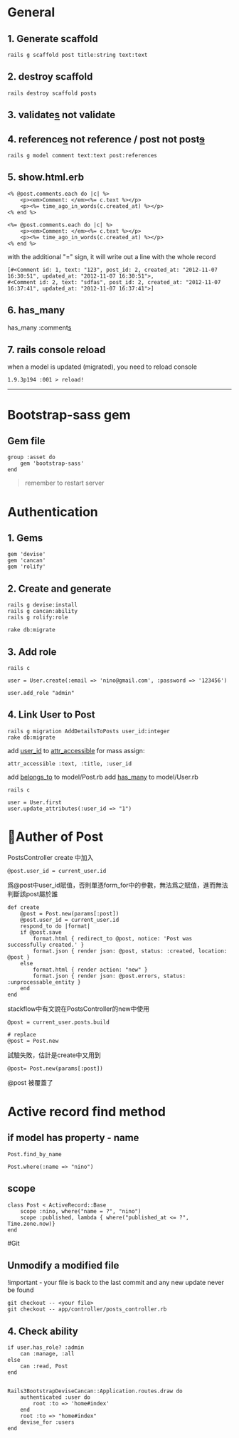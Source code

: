# General
## 1. Generate scaffold
    rails g scaffold post title:string text:text

## 2. destroy scaffold
    rails destroy scaffold posts

## 3. validate[s]() not validate

## 4. reference[s]() not reference / post not post~~[s]()~~ 
    rails g model comment text:text post:references



## 5. show.html.erb
    <% @post.comments.each do |c| %>
        <p><em>Comment: </em><%= c.text %></p>
        <p><%= time_ago_in_words(c.created_at) %></p>
    <% end %>

    <%= @post.comments.each do |c| %>
        <p><em>Comment: </em><%= c.text %></p>
        <p><%= time_ago_in_words(c.created_at) %></p>
    <% end %>

with the additional "=" sign, it will write out a line with the whole record

    [#<Comment id: 1, text: "123", post_id: 2, created_at: "2012-11-07 16:30:51", updated_at: "2012-11-07 16:30:51">, 
    #<Comment id: 2, text: "sdfas", post_id: 2, created_at: "2012-11-07 16:37:41", updated_at: "2012-11-07 16:37:41">]

## 6. has_many
has_many :comment[s]()

## 7. rails console reload
when a model is updated (migrated), you need to reload console 
	
	1.9.3p194 :001 > reload!

***


# Bootstrap-sass gem
## Gem file
    group :asset do
        gem 'bootstrap-sass'
    end
>remember to restart server 


# Authentication
## 1. Gems
	gem 'devise'
	gem 'cancan'
	gem 'rolify'
## 2. Create and generate
	rails g devise:install
	rails g cancan:ability
	rails g rolify:role
	
	rake db:migrate
## 3. Add role
	rails c
	
	user = User.create(:email => 'nino@gmail.com', :password => '123456')
	
	user.add_role "admin"
	
## 4. Link User to Post
	rails g migration AddDetailsToPosts user_id:integer
	rake db:migrate
	
add [user_id]() to [attr_accessible]() for mass assign:
	
	attr_accessible :text, :title, :user_id

add [belongs_to]() to model/Post.rb
add [has_many]() to model/User.rb

	rails c
	
	user = User.first
	user.update_attributes(:user_id => "1")

# Auther of Post
PostsController create 中加入

	@post.user_id = current_user.id	

爲@post中user_id賦值，否則單憑form_for中的參數，無法爲之賦值，進而無法判斷該post屬於誰
  
    def create
    	@post = Post.new(params[:post])
    	@post.user_id = current_user.id
    	respond_to do |format|
      	if @post.save
        	format.html { redirect_to @post, notice: 'Post was successfully created.' }
        	format.json { render json: @post, status: :created, location: @post }
      	else
        	format.html { render action: "new" }
        	format.json { render json: @post.errors, status: :unprocessable_entity }
      	end
	end

stackflow中有文說在PostsController的new中使用

	@post = current_user.posts.build

	# replace 
	@post = Post.new
	
試驗失敗，估計是create中又用到
	
	@post= Post.new(params[:post])
@post 被覆蓋了


# Active record find method
## if model has property - name
	Post.find_by_name
	
	Post.where(:name => "nino")
	
## scope 
	class Post < ActiveRecord::Base
		scope :nino, where("name = ?", "nino")
		scope :published, lambda { where("published_at <= ?", Time.zone.now)}
	end
  
#Git
## Unmodify a modified file
 !important - your file is back to the last commit and any new update never be found
 	
	git checkout -- <your file>
	git checkout -- app/controller/posts_controller.rb
  
  
  
## 4. Check ability
	if user.has_role? :admin
		can :manage, :all
	else
		can :read, Post
	end
	
	
	Rails3BootstrapDeviseCancan::Application.routes.draw do
  		authenticated :user do
    		root :to => 'home#index'
		end
  		root :to => "home#index"
		devise_for :users
	end